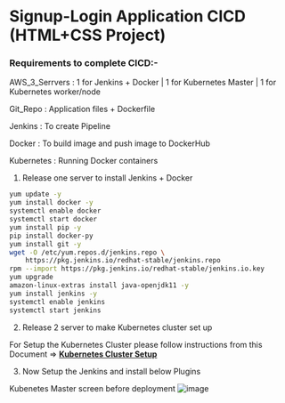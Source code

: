 # Signup-Login Application CICD (HTML+CSS Project)

### Requirements to complete CICD:- 

AWS_3_Serrvers : 1 for Jenkins + Docker | 1 for Kubernetes Master | 1 for Kubernetes worker/node

Git_Repo : Application files + Dockerfile

Jenkins : To create Pipeline

Docker : To build image and push image to DockerHub

Kubernetes : Running Docker containers

1. Release one server to install Jenkins + Docker

```sh
yum update -y
yum install docker -y
systemctl enable docker
systemctl start docker
yum install pip -y
pip install docker-py
yum install git -y
wget -O /etc/yum.repos.d/jenkins.repo \
    https://pkg.jenkins.io/redhat-stable/jenkins.repo
rpm --import https://pkg.jenkins.io/redhat-stable/jenkins.io.key
yum upgrade
amazon-linux-extras install java-openjdk11 -y
yum install jenkins -y
systemctl enable jenkins
systemctl start jenkins
```
2. Release 2 server to make Kubernetes cluster set up

For Setup the Kubernetes Cluster please follow instructions from this Document => **[Kubernetes Cluster Setup](https://github.com/Raam043/Projects/blob/main/Kubernetes_Project-1-Kubeadm.md)**

3. Now Setup the Jenkins and install below Plugins







Kubenetes Master screen before deployment
![image](https://user-images.githubusercontent.com/111989928/200178676-c992b34b-cad8-49fd-bfe6-1a40b1f8e901.png)

